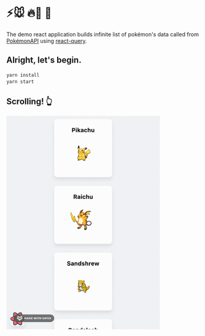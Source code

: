 # ⚡️🐭️ 🔥🦎 🐢

The demo react application builds infinite list of pokémon's data called from [PokémonAPI](https://pokeapi.co/) using [react-query](https://react-query.tanstack.com/).

## Alright, let's begin.

```bash
yarn install
yarn start
```

## Scrolling! 👆

<img src="capture.gif" width="400" />
